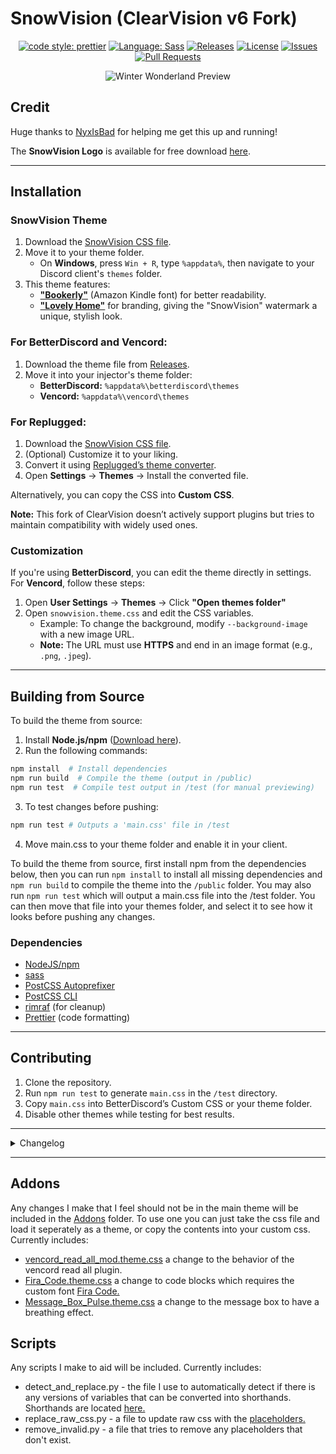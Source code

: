# SnowVision (ClearVision v6 Fork)

[prettier-badge]: https://img.shields.io/badge/code_style-prettier-ff69b4.svg?style=flat-square
[prettier-link]: https://github.com/prettier/prettier
[sass-badge]: https://img.shields.io/badge/Sass-CC6699.svg?style=flat-square&logo=sass&logoColor=white
[sass-link]: https://sass-lang.com/
[release-badge]: https://img.shields.io/github/v/release/BabyBoySnow/SnowVision?include_prereleases&style=flat-square
[release-link]: https://github.com/BabyBoySnow/SnowVision/releases
[license-badge]: https://img.shields.io/github/license/BabyBoySnow/SnowVision?style=flat-square
[license-link]: https://github.com/BabyBoySnow/SnowVision/blob/master/LICENSE
[issues-badge]: https://img.shields.io/github/issues/BabyBoySnow/SnowVision?style=flat-square
[issues-link]: https://github.com/BabyBoySnow/SnowVision/issues
[prs-badge]: https://img.shields.io/github/issues-pr/BabyBoySnow/SnowVision?style=flat-square
[prs-link]: https://github.com/BabyBoySnow/SnowVision/pulls

<div align="center">

[![code style: prettier][prettier-badge]][prettier-link]
[![Language: Sass][sass-badge]][sass-link]
[![Releases][release-badge]][release-link]
[![License][license-badge]][license-link]
[![Issues][issues-badge]][issues-link]
[![Pull Requests][prs-badge]][prs-link]

![Winter Wonderland Preview](https://i.imgur.com/UthprMK.png)

</div>

## Credit

Huge thanks to [NyxIsBad](https://github.com/NyxIsBad) for helping me get this up and running!

The **SnowVision Logo** is available for free download [here](https://www.kindpng.com/imgv/hwbRbbo_emoji-snow-snowflake-holographic-snowflake-emoji-png-transparent/).

---

## Installation

### **SnowVision Theme**

1. Download the [SnowVision CSS file](https://raw.githubusercontent.com/BabyBoySnow/SnowVision/refs/heads/master/SnowVision.theme.css).
2. Move it to your theme folder.  
   - On **Windows**, press `Win + R`, type `%appdata%`, then navigate to your Discord client's `themes` folder.
3. This theme features:  
   - **["Bookerly"](https://www.cufonfonts.com/font/bookerly)** (Amazon Kindle font) for better readability.  
   - **["Lovely Home"](https://www.dafont.com/lovely-home.font)** for branding, giving the "SnowVision" watermark a unique, stylish look.

### **For BetterDiscord and Vencord:**
1. Download the theme file from [Releases](https://github.com/BabyBoySnow/SnowVision/releases).
2. Move it into your injector's theme folder:
   - **BetterDiscord:** `%appdata%\betterdiscord\themes`
   - **Vencord:** `%appdata%\vencord\themes`

### **For Replugged:**
1. Download the [SnowVision CSS file](https://raw.githubusercontent.com/BabyBoySnow/SnowVision/refs/heads/master/SnowVision.theme.css).
2. (Optional) Customize it to your liking.
3. Convert it using [Replugged’s theme converter](https://replugged-org.github.io/theme-converter/).
4. Open **Settings** → **Themes** → Install the converted file.

Alternatively, you can copy the CSS into **Custom CSS**.

**Note:** This fork of ClearVision doesn’t actively support plugins but tries to maintain compatibility with widely used ones.

### **Customization**
If you're using **BetterDiscord**, you can edit the theme directly in settings.  
For **Vencord**, follow these steps:  
1. Open **User Settings** → **Themes** → Click **"Open themes folder"**  
2. Open `snowvision.theme.css` and edit the CSS variables.  
   - Example: To change the background, modify `--background-image` with a new image URL.  
   - **Note:** The URL must use **HTTPS** and end in an image format (e.g., `.png`, `.jpeg`).

---

## Building from Source

To build the theme from source:

1. Install **Node.js/npm** ([Download here](https://nodejs.org/)).
2. Run the following commands:
```sh
npm install  # Install dependencies
npm run build  # Compile the theme (output in /public)
npm run test  # Compile test output in /test (for manual previewing)
```
3. To test changes before pushing:
```sh
npm run test # Outputs a 'main.css' file in /test
```
4. Move main.css to your theme folder and enable it in your client.


To build the theme from source, first install npm from the dependencies below, then you can run `npm install` to install all missing dependencies and `npm run build` to compile the theme into the `/public` folder. You may also run `npm run test` which will output a main.css file into the /test folder. You can then move
that file into your themes folder, and select it to see how it looks before pushing any changes.

### Dependencies

- [NodeJS/npm](https://nodejs.org/)
- [sass](https://www.npmjs.com/package/sass)
- [PostCSS Autoprefixer](https://www.npmjs.com/package/autoprefixer)
- [PostCSS CLI](https://www.npmjs.com/package/postcss-cli)
- [rimraf](https://www.npmjs.com/package/rimraf) (for cleanup)
- [Prettier](https://www.npmjs.com/package/prettier) (code formatting)

---

## Contributing

1. Clone the repository.
2. Run `npm run test` to generate `main.css` in the `/test` directory.
3. Copy `main.css` into BetterDiscord’s Custom CSS or your theme folder.
4. Disable other themes while testing for best results.

---


<details>
  <summary>Changelog</summary>

  - Moved date dividers to the middle.
  - Added new options for `alt-color` to use in several places.
  - Removed the annoying help message from HepBoat in the ClearVision Support server.
  - Removed the border around Nitro for "most popular."
  - Added radical status.
  - Changed activity texts to use the alt-color.
  - Moved the new message pill to the middle, removed the dividers, made it alt color, and made it square.
  - Changed the server member's list to use alt color for roles and the lines on the side to be main color.
  - Changed server channel category names to use alt color.
  - Removed some borders and added more shading.
  - Removed glow from the wordmark. Changed to "SnowVision v1.5.5".
  - Theme button whites to main color.
  - Made text box use background-shading.
  - Changed the border on the Spotify controls plugin for Vencord.
  - Rounded a few buttons.
  - Darkened Vencord plugin boxes.
  - Changed Vencord plugin info text color to white (`#fff`).
  - Removed the bubbles for statuses, as well as tried to make most of them transparent with the main color as a border.
  - Changed the guild folders to be slightly transparent versions of the main color.
  - Slightly darkened the voice count.
  - Added support for the Vencord plugin to send voice messages.
  - Background of the home icon made to be transparent so that if the image doesn't fill it all, it doesn't look weird.
  - Removed the home shop mosaic.
  - In settings, under nitro, changed the button shine to alt color and slowed it down a little.
  - Changed the message request section to use the same style as hovering over a regular message, makes it a little easier to see.
  - Changed the tags some for credit to myself.
  - Edited the keybind recording in settings for voice and video push-to-talk to make it easier to see while recording.
  - Removed the background of the Discord shop so that you can see the custom background.
  - Made it easier to see the last played time for games.
  - Weird pop-up about "looking for blocked users?" has been made transparent.
  - Made the forums list title slightly less intrusive. No one likes a flashbang.
  - Also changed the forums user and message content to be easier to see.
  - Added hover effect to emoji remove in server settings.
  - In user settings -> boost, adjusted popup about boost having a new home to be slightly transparent, also padded the "boost not used" thing.
  - Colored the message reply spine thing.
  - Applied background overlay to the boost mural in server menu -> boost this server.
  - Changed the button to use white.
  - Adjusted the forums start chat to be easier to see.
  - A lot more stuff that I can't be bothered to type. For a complete history of changes, it's best to read the [commits](https://github.com/BabyBoySnow/SnowVision/commits/master/).

</details>


---

## Addons

Any changes I make that I feel should not be in the main theme will be included in the [Addons](https://github.com/BabyBoySnow/SnowVision/tree/master/Addons) folder.
To use one you can just take the css file and load it seperately as a theme, or copy the contents into your custom css. Currently includes:

- [vencord_read_all_mod.theme.css](https://github.com/BabyBoySnow/SnowVision/blob/master/Addons/vencord_read_all_mod.theme.css) a change to the behavior of the vencord read all plugin.
- [Fira_Code.theme.css](https://github.com/BabyBoySnow/SnowVision/blob/master/Addons/Fira_Code.theme.css) a change to code blocks which requires the custom font [Fira Code.](https://github.com/tonsky/FiraCode/releases)
- [Message_Box_Pulse.theme.css](https://github.com/BabyBoySnow/SnowVision/blob/master/Addons/Message_Box_Pulse.theme.css) a change to the message box to have a breathing effect.

## Scripts

Any scripts I make to aid will be included. Currently includes:

- detect_and_replace.py - the file I use to automatically detect if there is any versions of variables that can be converted into
  shorthands. Shorthands are located [here.](https://github.com/BabyBoySnow/SnowVision/blob/master/src/variables.scss)
- replace_raw_css.py - a file to update raw css with the [placeholders.](https://github.com/BabyBoySnow/SnowVision/blob/master/lib/selectors/selectorPlaceholders.scss)
- remove_invalid.py - a file that tries to remove any placeholders that don't exist.
